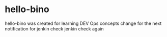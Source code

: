# hello-bino
hello-bino was created for learning DEV Ops concepts
change for the next notification  for jenkin check
jenkin check again
